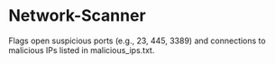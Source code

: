 # Network-Scanner
Flags open suspicious ports (e.g., 23, 445, 3389) and connections to malicious IPs listed in malicious_ips.txt.
